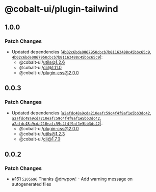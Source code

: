 # @cobalt-ui/plugin-tailwind

## 1.0.0

### Patch Changes

- Updated dependencies [[`4b02c6bde0067950cbcb7b81163488c45bbc65c9`](https://github.com/drwpow/cobalt-ui/commit/4b02c6bde0067950cbcb7b81163488c45bbc65c9), [`4b02c6bde0067950cbcb7b81163488c45bbc65c9`](https://github.com/drwpow/cobalt-ui/commit/4b02c6bde0067950cbcb7b81163488c45bbc65c9)]:
  - @cobalt-ui/utils@1.2.6
  - @cobalt-ui/cli@1.11.0
  - @cobalt-ui/plugin-css@2.0.0

## 0.0.3

### Patch Changes

- Updated dependencies [[`a2afdc48a9cda210eafc59c4f4f9af1e5bb3dc42`](https://github.com/drwpow/cobalt-ui/commit/a2afdc48a9cda210eafc59c4f4f9af1e5bb3dc42), [`a2afdc48a9cda210eafc59c4f4f9af1e5bb3dc42`](https://github.com/drwpow/cobalt-ui/commit/a2afdc48a9cda210eafc59c4f4f9af1e5bb3dc42), [`a2afdc48a9cda210eafc59c4f4f9af1e5bb3dc42`](https://github.com/drwpow/cobalt-ui/commit/a2afdc48a9cda210eafc59c4f4f9af1e5bb3dc42)]:
  - @cobalt-ui/plugin-css@2.0.0
  - @cobalt-ui/utils@1.2.3
  - @cobalt-ui/cli@1.7.0

## 0.0.2

### Patch Changes

- [#161](https://github.com/drwpow/cobalt-ui/pull/161) [`5205696`](https://github.com/drwpow/cobalt-ui/commit/52056968f7fb34ed62d03ff682221096ecaa5541) Thanks [@drwpow](https://github.com/drwpow)! - Add warning message on autogenerated files
